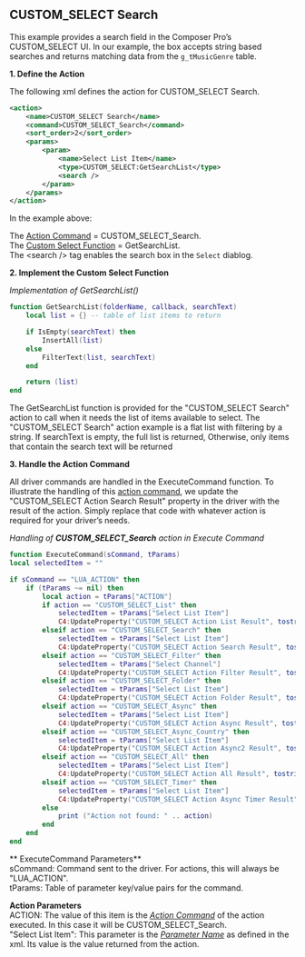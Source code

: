 
## CUSTOM\_SELECT Search

This example provides a search field in the Composer Pro’s CUSTOM\_SELECT UI. In our example, the box accepts string based searches and returns matching data from the `g_tMusicGenre` table.

**1. Define the Action**

The following xml defines the action for CUSTOM\_SELECT Search.

```xml
<action>
    <name>CUSTOM_SELECT Search</name>
    <command>CUSTOM_SELECT_Search</command>
    <sort_order>2</sort_order>
    <params>
        <param>
            <name>Select List Item</name>
            <type>CUSTOM_SELECT:GetSearchList</type>
            <search />
        </param>
    </params>
</action>
```

In the example above:

The [Action Command][1] = CUSTOM\_SELECT\_Search.  
The [Custom Select Function][2] = GetSearchList.  
The \<search /\> tag enables the search box in the `Select` diablog.


 **2. Implement the Custom Select Function**

_Implementation of GetSearchList()_

```lua
function GetSearchList(folderName, callback, searchText)
    local list = {} -- table of list items to return

    if IsEmpty(searchText) then
        InsertAll(list)
    else
        FilterText(list, searchText)
    end

    return (list)
end
```


The GetSearchList function is provided for the "CUSTOM\_SELECT Search" action to call when it needs the list of items available to select. The "CUSTOM\_SELECT Search" action example is a flat list with filtering by a string. If searchText is empty, the full list is returned, Otherwise, only items that contain the search text will be returned


**3. Handle the Action Command**

All driver commands are handled in the ExecuteCommand function. To illustrate the handling of this [action command][3], we update the "CUSTOM\_SELECT Action Search Result" property in the driver with the result of the action. Simply replace that code with whatever action is required for your driver’s needs.

_Handling of **CUSTOM\_SELECT\_Search** action in Execute Command_

```lua
function ExecuteCommand(sCommand, tParams)
local selectedItem = ""

if sCommand == "LUA_ACTION" then
    if (tParams ~= nil) then
        local action = tParams["ACTION"]
        if action == "CUSTOM_SELECT_List" then
            selectedItem = tParams["Select List Item"]
            C4:UpdateProperty("CUSTOM_SELECT Action List Result", tostring(selectedItem))
        elseif action == "CUSTOM_SELECT_Search" then
            selectedItem = tParams["Select List Item"]
            C4:UpdateProperty("CUSTOM_SELECT Action Search Result", tostring(selectedItem))
        elseif action == "CUSTOM_SELECT_Filter" then
            selectedItem = tParams["Select Channel"]
            C4:UpdateProperty("CUSTOM_SELECT Action Filter Result", tostring(selectedItem))
        elseif action == "CUSTOM_SELECT_Folder" then
            selectedItem = tParams["Select List Item"]
            C4:UpdateProperty("CUSTOM_SELECT Action Folder Result", tostring(selectedItem))
        elseif action == "CUSTOM_SELECT_Async" then
            selectedItem = tParams["Select List Item"]
            C4:UpdateProperty("CUSTOM_SELECT Action Async Result", tostring(selectedItem))
        elseif action == "CUSTOM_SELECT_Async_Country" then
            selectedItem = tParams["Select List Item"]
            C4:UpdateProperty("CUSTOM_SELECT Action Async2 Result", tostring(selectedItem))
        elseif action == "CUSTOM_SELECT_All" then
            selectedItem = tParams["Select List Item"]
            C4:UpdateProperty("CUSTOM_SELECT Action All Result", tostring(selectedItem))
        elseif action == "CUSTOM_SELECT_Timer" then
            selectedItem = tParams["Select List Item"]
            C4:UpdateProperty("CUSTOM_SELECT Action Async Timer Result", tostring(selectedItem))
        else
            print ("Action not found: " .. action)
        end
    end
end
```


** ExecuteCommand Parameters**  
sCommand: Command sent to the driver. For actions, this will always be "LUA\_ACTION".  
tParams: Table of parameter key/value pairs for the command.

**Action Parameters**  
ACTION: The value of this item is the *[Action Command][4]* of the action executed. In this case it will be CUSTOM\_SELECT\_Search.  
"Select List Item": This parameter is the *[Parameter Name][5]* as defined in the xml. Its value is the value returned from the action.


[1]:	https://snap-one.github.io/docs-driverworks-fundamentals/#custom-select-implementation-favored-and-blocked-av-connection-classes-action-configuration-options
[2]:	https://snap-one.github.io/docs-driverworks-fundamentals/#custom-select-implementation-favored-and-blocked-av-connection-classes-custom-select-function
[3]:	https://snap-one.github.io/docs-driverworks-fundamentals/#custom-select-implementation-favored-and-blocked-av-connection-classes-action-configuration-options
[4]:	https://snap-one.github.io/docs-driverworks-fundamentals/#custom-select-implementation-favored-and-blocked-av-connection-classes-action-configuration-options
[5]:	https://snap-one.github.io/docs-driverworks-fundamentals/#custom-select-implementation-favored-and-blocked-av-connection-classes-action-configuration-options